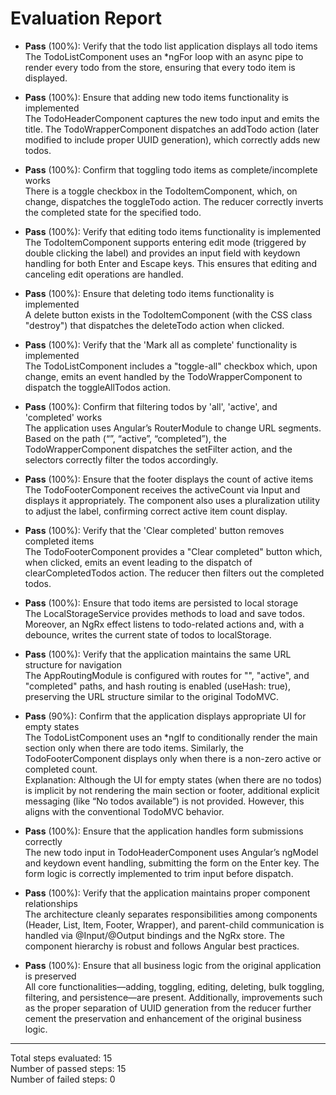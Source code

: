 # Evaluation Report

- **Pass** (100%): Verify that the todo list application displays all todo items  
  The TodoListComponent uses an *ngFor loop with an async pipe to render every todo from the store, ensuring that every todo item is displayed.

- **Pass** (100%): Ensure that adding new todo items functionality is implemented  
  The TodoHeaderComponent captures the new todo input and emits the title. The TodoWrapperComponent dispatches an addTodo action (later modified to include proper UUID generation), which correctly adds new todos.

- **Pass** (100%): Confirm that toggling todo items as complete/incomplete works  
  There is a toggle checkbox in the TodoItemComponent, which, on change, dispatches the toggleTodo action. The reducer correctly inverts the completed state for the specified todo.

- **Pass** (100%): Verify that editing todo items functionality is implemented  
  The TodoItemComponent supports entering edit mode (triggered by double clicking the label) and provides an input field with keydown handling for both Enter and Escape keys. This ensures that editing and canceling edit operations are handled.

- **Pass** (100%): Ensure that deleting todo items functionality is implemented  
  A delete button exists in the TodoItemComponent (with the CSS class "destroy") that dispatches the deleteTodo action when clicked.

- **Pass** (100%): Verify that the 'Mark all as complete' functionality is implemented  
  The TodoListComponent includes a "toggle-all" checkbox which, upon change, emits an event handled by the TodoWrapperComponent to dispatch the toggleAllTodos action.

- **Pass** (100%): Confirm that filtering todos by 'all', 'active', and 'completed' works  
  The application uses Angular’s RouterModule to change URL segments. Based on the path (“”, “active”, “completed”), the TodoWrapperComponent dispatches the setFilter action, and the selectors correctly filter the todos accordingly.

- **Pass** (100%): Ensure that the footer displays the count of active items  
  The TodoFooterComponent receives the activeCount via Input and displays it appropriately. The component also uses a pluralization utility to adjust the label, confirming correct active item count display.

- **Pass** (100%): Verify that the 'Clear completed' button removes completed items  
  The TodoFooterComponent provides a "Clear completed" button which, when clicked, emits an event leading to the dispatch of clearCompletedTodos action. The reducer then filters out the completed todos.

- **Pass** (100%): Ensure that todo items are persisted to local storage  
  The LocalStorageService provides methods to load and save todos. Moreover, an NgRx effect listens to todo-related actions and, with a debounce, writes the current state of todos to localStorage.

- **Pass** (100%): Verify that the application maintains the same URL structure for navigation  
  The AppRoutingModule is configured with routes for "", "active", and "completed" paths, and hash routing is enabled (useHash: true), preserving the URL structure similar to the original TodoMVC.

- **Pass** (90%): Confirm that the application displays appropriate UI for empty states  
  The TodoListComponent uses an *ngIf to conditionally render the main section only when there are todo items. Similarly, the TodoFooterComponent displays only when there is a non-zero active or completed count.  
  Explanation: Although the UI for empty states (when there are no todos) is implicit by not rendering the main section or footer, additional explicit messaging (like “No todos available”) is not provided. However, this aligns with the conventional TodoMVC behavior.

- **Pass** (100%): Ensure that the application handles form submissions correctly  
  The new todo input in TodoHeaderComponent uses Angular’s ngModel and keydown event handling, submitting the form on the Enter key. The form logic is correctly implemented to trim input before dispatch.

- **Pass** (100%): Verify that the application maintains proper component relationships  
  The architecture cleanly separates responsibilities among components (Header, List, Item, Footer, Wrapper), and parent-child communication is handled via @Input/@Output bindings and the NgRx store. The component hierarchy is robust and follows Angular best practices.

- **Pass** (100%): Ensure that all business logic from the original application is preserved  
  All core functionalities—adding, toggling, editing, deleting, bulk toggling, filtering, and persistence—are present. Additionally, improvements such as the proper separation of UUID generation from the reducer further cement the preservation and enhancement of the original business logic.

---

Total steps evaluated: 15  
Number of passed steps: 15  
Number of failed steps: 0
